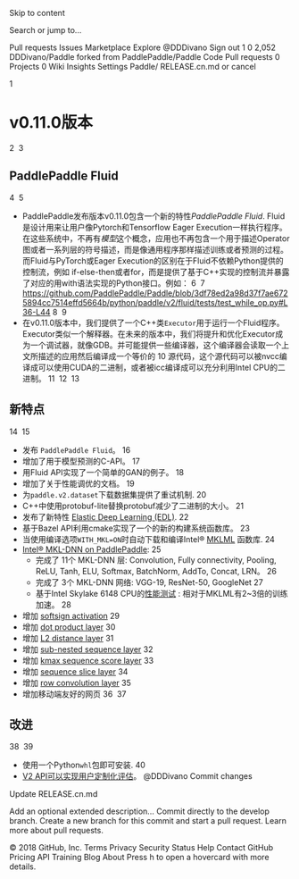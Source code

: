 Skip to content
 
Search or jump to…

Pull requests
Issues
Marketplace
Explore
 @DDDivano Sign out
1
0 2,052 DDDivano/Paddle
forked from PaddlePaddle/Paddle
 Code  Pull requests 0  Projects 0  Wiki  Insights  Settings
Paddle/ 
RELEASE.cn.md
  or cancel
    
 
1
# v0.11.0版本
2
​
3
## PaddlePaddle Fluid
4
​
5
- PaddlePaddle发布版本v0.11.0包含一个新的特性*PaddlePaddle Fluid*. Fluid 是设计用来让用户像Pytorch和Tensorflow Eager Execution一样执行程序。在这些系统中，不再有*模型*这个概念，应用也不再包含一个用于描述Operator图或者一系列层的符号描述，而是像通用程序那样描述训练或者预测的过程。而Fluid与PyTorch或Eager Execution的区别在于Fluid不依赖Python提供的控制流，例如 if-else-then或者for，而是提供了基于C++实现的控制流并暴露了对应的用with语法实现的Python接口。例如：
6
​
7
  https://github.com/PaddlePaddle/Paddle/blob/3df78ed2a98d37f7ae6725894cc7514effd5664b/python/paddle/v2/fluid/tests/test_while_op.py#L36-L44
8
​
9
- 在v0.11.0版本中，我们提供了一个C++类`Executor`用于运行一个Fluid程序。Executor类似一个解释器。在未来的版本中，我们将提升和优化Executor成为一个调试器，就像GDB。并可能提供一些编译器，这个编译器会读取一个上文所描述的应用然后编译成一个等价的
10
源代码，这个源代码可以被nvcc编译成可以使用CUDA的二进制，或者被icc编译成可以充分利用Intel CPU的二进制。
11
​
12
​
13
## 新特点
14
​
15
* 发布 `PaddlePaddle Fluid`。
16
* 增加了用于模型预测的C-API。
17
* 用Fluid API实现了一个简单的GAN的例子。
18
* 增加了关于性能调优的文档。
19
* 为`paddle.v2.dataset`下载数据集提供了重试机制.
20
* C++中使用protobuf-lite替换protobuf减少了二进制的大小。
21
* 发布了新特性 [Elastic Deep Learning (EDL)](https://github.com/PaddlePaddle/cloud/tree/develop/doc/autoscale/experiment).
22
* 基于Bazel API利用cmake实现了一个的新的构建系统函数库。
23
* 当使用编译选项`WITH_MKL=ON`时自动下载和编译Intel® [MKLML](https://github.com/01org/mkl-dnn/releases/download/v0.11/mklml_lnx_2018.0.1.20171007.tgz) 函数库.
24
* [Intel® MKL-DNN on PaddlePaddle](https://github.com/PaddlePaddle/Paddle/tree/develop/doc/design/mkldnn):
25
  - 完成了 11个 MKL-DNN 层: Convolution, Fully connectivity, Pooling, ReLU, Tanh, ELU, Softmax, BatchNorm, AddTo, Concat, LRN。
26
  - 完成了 3个 MKL-DNN 网络: VGG-19, ResNet-50, GoogleNet
27
  - 基于Intel Skylake 6148 CPU的[性能测试](https://github.com/PaddlePaddle/Paddle/blob/develop/benchmark/IntelOptimizedPaddle.md) : 相对于MKLML有2~3倍的训练加速。
28
* 增加 [softsign activation](http://www.paddlepaddle.org/docs/develop/documentation/zh/api/v2/config/activation.html#softsign)
29
* 增加 [dot product layer](http://www.paddlepaddle.org/docs/develop/documentation/zh/api/v2/config/layer.html#dot-prod)
30
* 增加 [L2 distance layer](http://www.paddlepaddle.org/docs/develop/documentation/zh/api/v2/config/layer.html#l2-distance)
31
* 增加 [sub-nested sequence layer](http://www.paddlepaddle.org/docs/develop/documentation/zh/api/v2/config/layer.html#sub-nested-seq)
32
* 增加 [kmax sequence score layer](http://www.paddlepaddle.org/docs/develop/documentation/zh/api/v2/config/layer.html#kmax-sequence-score)
33
* 增加 [sequence slice layer](http://www.paddlepaddle.org/docs/develop/documentation/zh/api/v2/config/layer.html#seq-slice)
34
* 增加 [row convolution layer](http://www.paddlepaddle.org/docs/develop/documentation/zh/api/v2/config/layer.html#row-conv)
35
* 增加移动端友好的网页
36
​
37
## 改进
38
​
39
* 使用一个Python`whl`包即可安装.
40
* [V2 API可以实现用户定制化评估](https://github.com/PaddlePaddle/models/tree/develop/ltr#训练过程中输出自定义评估指标)。
@DDDivano
Commit changes

Update RELEASE.cn.md

Add an optional extended description…
  Commit directly to the develop branch.
  Create a new branch for this commit and start a pull request. Learn more about pull requests.
 
© 2018 GitHub, Inc.
Terms
Privacy
Security
Status
Help
Contact GitHub
Pricing
API
Training
Blog
About
Press h to open a hovercard with more details.
